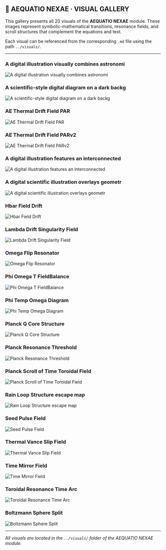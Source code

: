 ## 🛁 AEQUATIO NEXAE · VISUAL GALLERY

This gallery presents all 20 visuals of the **AEQUATIO NEXAE** module. These images represent symbolic-mathematical transitions, resonance fields, and scroll structures that complement the equations and text.

Each visual can be referenced from the corresponding `.md` file using the path `../visuals/`.

---

### A digital illustration visually combines astronomi

![A digital illustration visually combines astronomi](./visuals/%20A_digital_illustration_visually_combines_astronomi.png)

### A scientific-style digital diagram on a dark backg

![A scientific-style digital diagram on a dark backg](./visuals/%20A_scientific-style_digital_diagram_on_a_dark_backg.png)

### AE Thermal Drift Field PAR

![AE Thermal Drift Field PAR](./visuals/AE_Thermal_Drift_Field_PAR.png)

### AE Thermal Drift Field PARv2

![AE Thermal Drift Field PARv2](./visuals/AE_Thermal_Drift_Field_PARv2.png)

### A digital illustration features an interconnected

![A digital illustration features an interconnected ](./visuals/A_digital_illustration_features_an_interconnected_.png)

### A digital scientific illustration overlays geometr

![A digital scientific illustration overlays geometr](./visuals/A_digital_scientific_illustration_overlays_geometr.png)

### Hbar Field Drift

![Hbar Field Drift](./visuals/Hbar_Field_Drift.png)

### Lambda Drift Singularity Field

![Lambda Drift Singularity Field](./visuals/Lambda_Drift_Singularity_Field.png)

### Omega Flip Resonator

![Omega Flip Resonator](./visuals/Omega_Flip_Resonator.png)

### Phi Omega T FieldBalance

![Phi Omega T FieldBalance](../visuals/Phi_Omega_T_FieldBalance.png)

### Phi Temp Omega Diagram

![Phi Temp Omega Diagram](./visuals/Phi_Temp_Omega_Diagram.png)

### Planck Q Core Structure

![Planck Q Core Structure](./visuals/Planck_Q_Core_Structure.png)

### Planck Resonance Threshold

![Planck Resonance Threshold](./visuals/Planck_Resonance_Threshold.png)

### Planck Scroll of Time Toroidal Field

![Planck Scroll of Time Toroidal Field](./visuals/Planck_Scroll_of_Time_Toroidal_Field.png)

### Rain Loop Structure escape map

![Rain Loop Structure escape map](./visuals/Rain_Loop_Structure_escape_map.png)

### Seed Pulse Field

![Seed Pulse Field](./visuals/Seed_Pulse_Field.png)

### Thermal Vance Slip Field

![Thermal Vance Slip Field](./visuals/Thermal_Vance_Slip_Field.png)

### Time Mirror Field

![Time Mirror Field](./visuals/Time_Mirror_Field.png)

### Toroidal Resonance Time Arc

![Toroidal Resonance Time Arc](./visuals/Toroidal_Resonance_Time_Arc.png)

### Boltzmann Sphere Split

![Boltzmann Sphere Split](./visuals/boltzmann_sphere_split.png)

---

*All visuals are located in the `../visuals/` folder of the AEQUATIO NEXAE module.*
